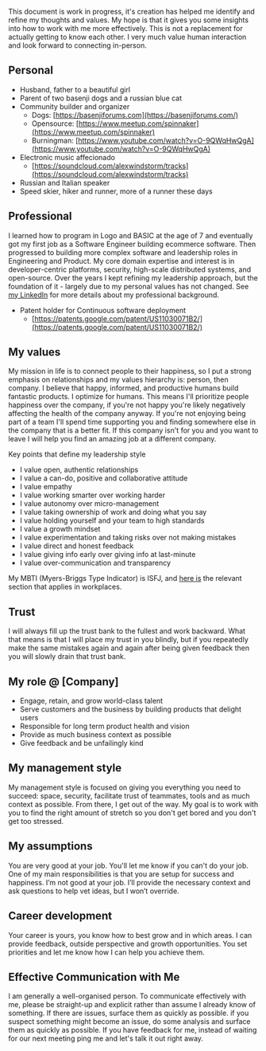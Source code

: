 This document is work in progress, it's creation has helped me identify and refine my thoughts and values. My hope is that it gives you some insights into how to work with me more effectively. This is not a replacement for actually getting to know each other. I very much value human interaction and look forward to connecting in-person.

## Personal

- Husband, father to a beautiful girl
- Parent of two basenji dogs and a russian blue cat
- Community builder and organizer
  - Dogs: [https://basenjiforums.com](https://basenjiforums.com/)
  - Opensource: [https://www.meetup.com/spinnaker](https://www.meetup.com/spinnaker)
  - Burningman: [https://www.youtube.com/watch?v=O-9QWqHwQgA](https://www.youtube.com/watch?v=O-9QWqHwQgA)
- Electronic music affecionado
  - [https://soundcloud.com/alexwindstorm/tracks](https://soundcloud.com/alexwindstorm/tracks)
- Russian and Italian speaker
- Speed skier, hiker and runner, more of a runner these days

## Professional

I learned how to program in Logo and BASIC at the age of 7 and eventually got my first job as a Software Engineer building ecommerce software. Then progressed to building more complex software and leadership roles in Engineering and Product. My core domain expertise and interest is in developer-centric platforms, security, high-scale distributed systems, and open-source. Over the years I kept refining my leadership approach, but the foundation of it - largely due to my personal values has not changed. See [my LinkedIn](https://www.linkedin.com/in/alexbello/) for more details about my professional background.

- Patent holder for Continuous software deployment
  - [https://patents.google.com/patent/US11030071B2/](https://patents.google.com/patent/US11030071B2/)

## My values 

My mission in life is to connect people to their happiness, so I put a strong emphasis on relationships and my values hierarchy is: person, then company. I believe that happy, informed, and productive humans build fantastic products. I optimize for humans. This means I'll prioritize people happiness over the company, if you're not happy you're likely negatively affecting the health of the company anyway. If you're not enjoying being part of a team I'll spend time supporting you and finding somewhere else in the company that is a better fit. If this company isn't for you and you want to leave I will help you find an amazing job at a different company.

Key points that define my leadership style

- I value open, authentic relationships
- I value a can-do, positive and collaborative attitude
- I value empathy
- I value working smarter over working harder
- I value autonomy over micro-management
- I value taking ownership of work and doing what you say
- I value holding yourself and your team to high standards
- I value a growth mindset
- I value experimentation and taking risks over not making mistakes
- I value direct and honest feedback
- I value giving info early over giving info at last-minute
- I value over-communication and transparency

My MBTI (Myers-Briggs Type Indicator) is ISFJ, and [here is](https://www.16personalities.com/isfjs-at-work) the relevant section that applies in workplaces.

## Trust

I will always fill up the trust bank to the fullest and work backward. What that means is that I will place my trust in you blindly, but if you repeatedly make the same mistakes again and again after being given feedback then you will slowly drain that trust bank.

## My role @ [Company]

- Engage, retain, and grow world-class talent
- Serve customers and the business by building products that delight users
- Responsible for long term product health and vision
- Provide as much business context as possible
- Give feedback and be unfailingly kind

## My management style

My management style is focused on giving you everything you need to succeed: space, security, facilitate trust of teammates, tools and as much context as possible. From there, I get out of the way. My goal is to work with you to find the right amount of stretch so you don't get bored and you don't get too stressed. 

## My assumptions

You are very good at your job. You'll let me know if you can't do your job. One of my main responsibilities is that you are setup for success and happiness. I’m not good at your job. I’ll provide the necessary context and ask questions to help vet ideas, but I won’t override.

## Career development

Your career is yours, you know how to best grow and in which areas. I can provide feedback, outside perspective and growth opportunities. You set priorities and let me know how I can help you achieve them. 

## Effective Communication with Me

I am generally a well-organised person. To communicate effectively with me, please be straight-up and explicit rather than assume I already know of something. If there are issues, surface them as quickly as possible. if you suspect something might become an issue, do some analysis and surface them as quickly as possible. If you have feedback for me, instead of waiting for our next meeting ping me and let's talk it out right away.
